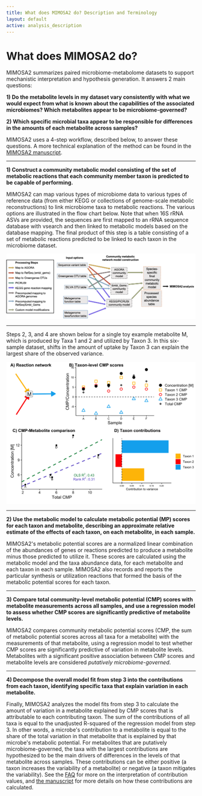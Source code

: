 ```yaml
---
title: What does MIMOSA2 do? Description and Terminology
layout: default
active: analysis_description
---
```

# What does MIMOSA2 do?

MIMOSA2 summarizes paired microbiome-metabolome datasets to support mechanistic interpretation and hypothesis generation. It answers 2 main questions:

**1) Do the metabolite levels in my dataset vary consistently with what we would expect from what is known about the capabilities of the associated microbiomes? Which metabolites appear to be microbiome-governed?**

**2) Which specific microbial taxa appear to be responsible for differences in the amounts of each metabolite across samples?**

MIMOSA2 uses a 4-step workflow, described below, to answer these questions. A more technical explanation of the method can be found in the [MIMOSA2 manuscript](manuscript_link).


---
**1) Construct a community metabolic model consisting of the set of metabolic reactions that each community member taxon is predicted to be capable of performing.**

MIMOSA2 can map various types of microbiome data to various types of reference data (from either KEGG or collections of genome-scale metabolic reconstructions) to link microbiome taxa to metabolic reactions. The various options are illustrated in the flow
chart below. Note that when 16S rRNA ASVs are provided, the sequences are first mapped to an rRNA sequence database with vsearch and then linked to metabolic models based on the database mapping. The final product of this step is a table consisting of a set of metabolic reactions predicted to be linked to each taxon in the microbiome dataset.

![model building](FigureS1_modelBuilding.png "Metabolic network construction methods")

---

Steps 2, 3, and 4 are shown below for a single toy example metabolite M, which is produced by Taxa 1 and 2 and utilized by Taxon 3. In this six-sample dataset, shifts in the amount of uptake by 
Taxon 3 can explain the largest share of the observed variance.

![example MIMOSA2](toyExampleTitlesRank.png "Example MIMOSA2 Process")


---
**2) Use the metabolic model to calculate metabolic potential (MP) scores for each taxon and metabolite, 
describing an approximate relative estimate of the effects of each taxon, on each metabolite, in each sample.**

MIMOSA2's metabolic potential scores are a normalized linear combination of the abundances of genes or reactions predicted to produce a metabolite minus those predicted to utilize it. These scores are calculated using the metabolic model and the taxa abundance data, 
for each metabolite and each taxon in each sample. MIMOSA2 also records and reports the particular synthesis or utilization reactions that formed the basis of the metabolic potential scores for each taxon.

---
**3) Compare total community-level metabolic potential (CMP) scores with metabolite measurements across all samples, 
and use a regression model to assess whether CMP scores are significantly predictive of metabolite levels.**

MIMOSA2 compares community metabolic potential scores (CMP, the sum of metabolic potential scores across all taxa for a metabolite) with the measurements of that metabolite, using a 
regression model to test whether CMP scores are significantly predictive of variation in metabolite levels. Metabolites with a significant positive association between CMP scores and metabolite levels are considered *putatively microbiome-governed*.

---
**4) Decompose the overall model fit from step 3 into the contributions from each taxon, 
identifying specific taxa that explain variation in each metabolite.**

Finally, MIMOSA2 analyzes the model fits from step 3 to calculate the amount of variation in a metabolite explained by CMP scores that is attributable to each contributing taxon. The sum of the contributions of all taxa is equal to the unadjusted R-squared of the 
regression model from step 3. In other words, a microbe's contribution to a metabolite is equal to the share of the total variation in that metabolite that is explained by that microbe's metabolic potential. For metabolites that are putatively microbiome-governed, the taxa with the largest contributions 
are hypothesized to be the main drivers of differences in the levels of that metabolite across samples. These contributions can be either positive (a taxon increases the variability of a metabolite) or negative (a taxon mitigates the variability). See the [FAQ](faqs.html) for more on the interpretation of contribution values, and [the manuscript](manuscript_link) for more details on how these 
contributions are calculated. 


<!-- # Terminology -->
